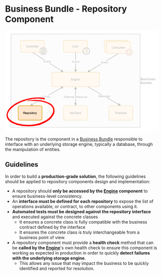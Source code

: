 # Business Bundle - Repository Component
![Business Bundle - Repository](../images/BusinessBundle-Repository.png)

The repository is the component in a [Business Bundle](Overview.md) responsible to interface with an underlying storage engine, typically a database, through the manipulation of entities.

## Guidelines
In order to build a **production-grade solution**, the following guidelines should be applied to repository components design and implementation:

 - A repository should **only be accessed by the [Engine](Engine.md) component** to ensure business-level consistency.
 - An **interface must be defined for each repository** to expose the list of operations available, or contract, to other components using it.
 - **Automated tests must be designed against the repository interface** and executed against the concrete classes
   - It ensures a concrete class is fully compatible with the business contract defined by the interface
   - It ensures the concrete class is truly interchangeable from a business point of view.
 - A repository component must provide a **health check** method that can be **called by the [Engine](Engine.md)**'s own health check to ensure this component is working as expected in production in order to quickly **detect failures with the underlying storage engine**. 
    - This allows any issue that may impact the business to be quickly identified and reported for resolution.
